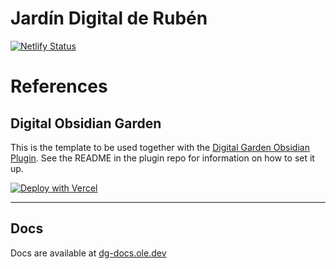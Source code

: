 # Jardín Digital de Rubén

[![Netlify Status](https://api.netlify.com/api/v1/badges/e8fc34b4-5cac-41a5-b3f6-ca40695dadbf/deploy-status?branch=main)](https://app.netlify.com/sites/rr-digitalgarden/deploys?branch=main)

# References
## Digital Obsidian Garden
This is the template to be used together with the [Digital Garden Obsidian Plugin](https://github.com/oleeskild/Obsidian-Digital-Garden). 
See the README in the plugin repo for information on how to set it up.

[![Deploy with Vercel](https://vercel.com/button)](https://vercel.com/new/clone?repository-url=https://github.com/oleeskild/digitalgarden)

---
## Docs
Docs are available at [dg-docs.ole.dev](https://dg-docs.ole.dev/)
